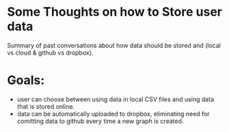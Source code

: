 Some Thoughts on how to Store user data
=========
Summary of past conversations about how data should be stored and (local vs cloud & github vs dropbox).


Goals:
==========
- user can choose between using data in local CSV files and using data that is stored online. 
- data can be automatically uploaded to dropbox, eliminating need for comitting data to github every time a new graph is created.
